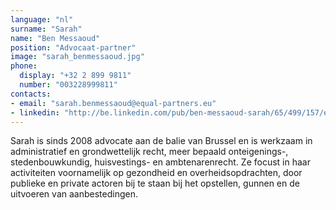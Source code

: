 ```yaml
---
language: "nl"
surname: "Sarah"
name: "Ben Messaoud"
position: "Advocaat-partner"
image: "sarah_benmessaoud.jpg"
phone:
  display: "+32 2 899 9811"
  number: "003228999811"
contacts:
- email: "sarah.benmessaoud@equal-partners.eu"
- linkedin: "http://be.linkedin.com/pub/ben-messaoud-sarah/65/499/157/en"
---
```

Sarah is sinds 2008 advocate aan de balie van Brussel en is werkzaam in administratief en grondwettelijk recht, meer bepaald onteigenings-, stedenbouwkundig, huisvestings- en ambtenarenrecht. Ze focust in haar activiteiten voornamelijk op gezondheid en overheidsopdrachten, door publieke en private actoren bij te staan bij het opstellen, gunnen en de uitvoeren van aanbestedingen.